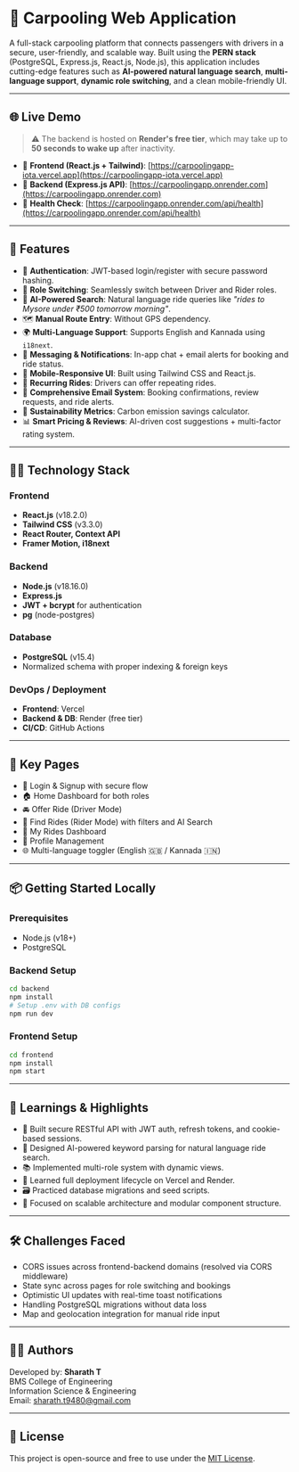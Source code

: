# 🚗 Carpooling Web Application

A full-stack carpooling platform that connects passengers with drivers in a secure, user-friendly, and scalable way. Built using the **PERN stack** (PostgreSQL, Express.js, React.js, Node.js), this application includes cutting-edge features such as **AI-powered natural language search**, **multi-language support**, **dynamic role switching**, and a clean mobile-friendly UI.

---

## 🌐 Live Demo

> ⚠️ The backend is hosted on **Render's free tier**, which may take up to **50 seconds to wake up** after inactivity.

- 🔸 **Frontend (React.js + Tailwind)**: [https://carpoolingapp-iota.vercel.app](https://carpoolingapp-iota.vercel.app)
- 🔸 **Backend (Express.js API)**: [https://carpoolingapp.onrender.com](https://carpoolingapp.onrender.com)
- 🔸 **Health Check**: [https://carpoolingapp.onrender.com/api/health](https://carpoolingapp.onrender.com/api/health)

---

## 🎯 Features

- 🔐 **Authentication**: JWT-based login/register with secure password hashing.
- 🔄 **Role Switching**: Seamlessly switch between Driver and Rider roles.
- 🧠 **AI-Powered Search**: Natural language ride queries like *"rides to Mysore under ₹500 tomorrow morning"*.
- 🗺️ **Manual Route Entry**: Without GPS dependency.
- 🌍 **Multi-Language Support**: Supports English and Kannada using `i18next`.
- 💬 **Messaging & Notifications**: In-app chat + email alerts for booking and ride status.
- 📱 **Mobile-Responsive UI**: Built using Tailwind CSS and React.js.
- 🔁 **Recurring Rides**: Drivers can offer repeating rides.
- 📧 **Comprehensive Email System**: Booking confirmations, review requests, and ride alerts.
- 🌱 **Sustainability Metrics**: Carbon emission savings calculator.
- 📊 **Smart Pricing & Reviews**: AI-driven cost suggestions + multi-factor rating system.

---

## 🧑‍💻 Technology Stack

### Frontend
- **React.js** (v18.2.0)
- **Tailwind CSS** (v3.3.0)
- **React Router, Context API**
- **Framer Motion, i18next**

### Backend
- **Node.js** (v18.16.0)
- **Express.js**
- **JWT + bcrypt** for authentication
- **pg** (node-postgres)

### Database
- **PostgreSQL** (v15.4)
- Normalized schema with proper indexing & foreign keys

### DevOps / Deployment
- **Frontend**: Vercel
- **Backend & DB**: Render (free tier)
- **CI/CD**: GitHub Actions

---

## 🧭 Key Pages

- 🔑 Login & Signup with secure flow
- 🏠 Home Dashboard for both roles
- 🚘 Offer Ride (Driver Mode)
- 🎯 Find Rides (Rider Mode) with filters and AI Search
- 📅 My Rides Dashboard
- 📂 Profile Management
- 🌐 Multi-language toggler (English 🇬🇧 / Kannada 🇮🇳)

---

## 📦 Getting Started Locally

### Prerequisites
- Node.js (v18+)
- PostgreSQL

### Backend Setup

```bash
cd backend
npm install
# Setup .env with DB configs
npm run dev
```

### Frontend Setup

```bash
cd frontend
npm install
npm start
```

---

## 🧠 Learnings & Highlights

* 🔐 Built secure RESTful API with JWT auth, refresh tokens, and cookie-based sessions.
* 🧩 Designed AI-powered keyword parsing for natural language ride search.
* 📚 Implemented multi-role system with dynamic views.
* 📲 Learned full deployment lifecycle on Vercel and Render.
* 🗃️ Practiced database migrations and seed scripts.
* 🧪 Focused on scalable architecture and modular component structure.

---

## 🛠️ Challenges Faced

* CORS issues across frontend-backend domains (resolved via CORS middleware)
* State sync across pages for role switching and bookings
* Optimistic UI updates with real-time toast notifications
* Handling PostgreSQL migrations without data loss
* Map and geolocation integration for manual ride input

---

## 🧑‍💼 Authors

Developed by: **Sharath T**  
BMS College of Engineering  
Information Science & Engineering  
Email: [sharath.t9480@gmail.com](mailto:sharath.t9480@gmail.com)

---

## 📄 License

This project is open-source and free to use under the [MIT License](LICENSE).
